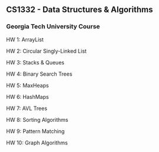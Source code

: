 <h2>CS1332 - Data Structures & Algorithms</h2>

<h3>Georgia Tech University Course</h3>

HW 1: ArrayList

HW 2: Circular Singly-Linked List

HW 3: Stacks & Queues

HW 4: Binary Search Trees

HW 5: MaxHeaps

HW 6: HashMaps

HW 7: AVL Trees

HW 8: Sorting Algorithms

HW 9: Pattern Matching

HW 10: Graph Algorithms
